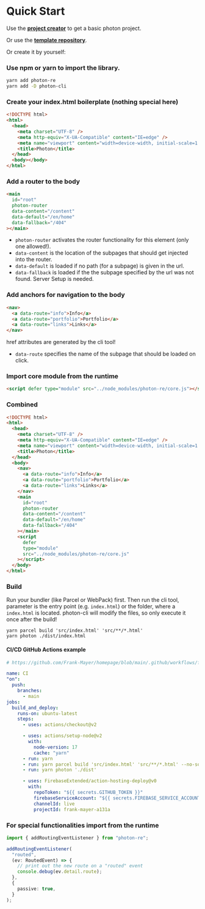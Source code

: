 # Quick Start

Use the **[project creator](https://photonprojectcreator.web.app)** to get a basic photon project.

Or use the **[template repository](https://github.com/photon-framework/template)**.

Or create it by yourself:

### Use npm or yarn to import the library.

```bash
yarn add photon-re
yarn add -D photon-cli
```

### Create your index.html boilerplate (nothing special here)

```html
<!DOCTYPE html>
<html>
  <head>
    <meta charset="UTF-8" />
    <meta http-equiv="X-UA-Compatible" content="IE=edge" />
    <meta name="viewport" content="width=device-width, initial-scale=1.0" />
    <title>Photon</title>
  </head>
  <body></body>
</html>
```

### Add a router to the body

```html
<main
  id="root"
  photon-router
  data-content="/content"
  data-default="/en/home"
  data-fallback="/404"
></main>
```

- `photon-router` activates the router functionality for this element (only one allowed!).
- `data-content` is the location of the subpages that should get injected into the router.
- `data-default` is loaded if no path (for a subpage) is given in the url.
- `data-fallback` is loaded if the the subpage specified by the url was not found. Server Setup is needed.

### Add anchors for navigation to the body

```html
<nav>
  <a data-route="info">Info</a>
  <a data-route="portfolio">Portfolio</a>
  <a data-route="links">Links</a>
</nav>
```

href attributes are generated by the cli tool!

- `data-route` specifies the name of the subpage that should be loaded on click.

### Import core module from the runtime

```html
<script defer type="module" src="../node_modules/photon-re/core.js"></script>
```

### Combined

```html
<!DOCTYPE html>
<html>
  <head>
    <meta charset="UTF-8" />
    <meta http-equiv="X-UA-Compatible" content="IE=edge" />
    <meta name="viewport" content="width=device-width, initial-scale=1.0" />
    <title>Photon</title>
  </head>
  <body>
    <nav>
      <a data-route="info">Info</a>
      <a data-route="portfolio">Portfolio</a>
      <a data-route="links">Links</a>
    </nav>
    <main
      id="root"
      photon-router
      data-content="/content"
      data-default="/en/home"
      data-fallback="/404"
    ></main>
    <script
      defer
      type="module"
      src="../node_modules/photon-re/core.js"
    ></script>
  </body>
</html>
```

### Build

Run your bundler (like Parcel or WebPack) first. 
Then run the cli tool, parameter is the entry point (e.g. `index.html`) or the folder, where a `index.html` is located.
photon-cli will modify the files, so only execute it once after the build!

```
yarn parcel build 'src/index.html' 'src/**/*.html'
yarn photon ./dist/index.html
```

#### CI/CD GitHub Actions example

```yaml
# https://github.com/Frank-Mayer/homepage/blob/main/.github/workflows/firebase-hosting-merge.yml

name: CI
"on":
  push:
    branches:
      - main
jobs:
  build_and_deploy:
    runs-on: ubuntu-latest
    steps:
      - uses: actions/checkout@v2

      - uses: actions/setup-node@v2
        with:
          node-version: 17
          cache: "yarn"
      - run: yarn
      - run: yarn parcel build 'src/index.html' 'src/**/*.html' --no-source-maps --no-cache
      - run: yarn photon './dist'

      - uses: FirebaseExtended/action-hosting-deploy@v0
        with:
          repoToken: "${{ secrets.GITHUB_TOKEN }}"
          firebaseServiceAccount: "${{ secrets.FIREBASE_SERVICE_ACCOUNT_FRANK_MAYER_A131A }}"
          channelId: live
          projectId: frank-mayer-a131a
```


### For special functionalities import from the runtime

```typescript
import { addRoutingEventListener } from "photon-re";

addRoutingEventListener(
  "routed",
  (ev: RoutedEvent) => {
    // print out the new route on a "routed" event
    console.debug(ev.detail.route);
  },
  {
    passive: true,
  }
);
```
